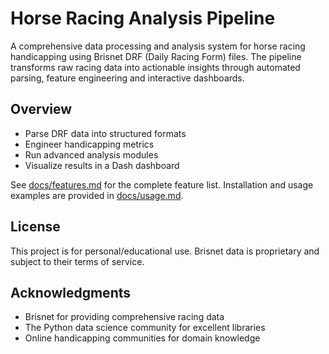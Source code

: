 # Horse Racing Analysis Pipeline
A comprehensive data processing and analysis system for horse racing handicapping using Brisnet DRF (Daily Racing Form) files. The pipeline transforms raw racing data into actionable insights through automated parsing, feature engineering and interactive dashboards.

## Overview
- Parse DRF data into structured formats
- Engineer handicapping metrics
- Run advanced analysis modules
- Visualize results in a Dash dashboard

See [docs/features.md](docs/features.md) for the complete feature list.
Installation and usage examples are provided in [docs/usage.md](docs/usage.md).

## License
This project is for personal/educational use. Brisnet data is proprietary and subject to their terms of service.

## Acknowledgments
- Brisnet for providing comprehensive racing data
- The Python data science community for excellent libraries
- Online handicapping communities for domain knowledge
